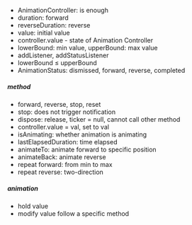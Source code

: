 - AnimationController: is enough
- duration: forward
- reverseDuration: reverse
- value: initial value
- controller.value - state of Animation Controller
- lowerBound: min value, upperBound: max value
- addListener, addStatusListener
- lowerBound ≤ upperBound
- AnimationStatus: dismissed, forward, reverse, completed
##### method
- forward, reverse, stop, reset
- stop: does not trigger notification
- dispose: release, ticker = null, cannot call other method
- controller.value = val, set to val
- isAnimating: whether animation is animating
- lastElapsedDuration: time elapsed
- animateTo: animate forward to specific position 
- animateBack: animate reverse
- repeat forward: from min to max
- repeat reverse: two-direction
##### animation
- hold value
- modify value follow a specific method
